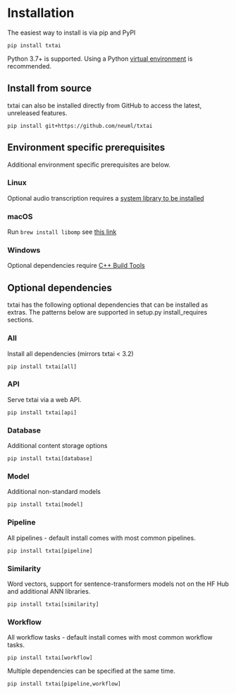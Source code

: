 # Installation

The easiest way to install is via pip and PyPI

    pip install txtai

Python 3.7+ is supported. Using a Python [virtual environment](https://docs.python.org/3/library/venv.html) is recommended.

## Install from source

txtai can also be installed directly from GitHub to access the latest, unreleased features.

    pip install git+https://github.com/neuml/txtai

## Environment specific prerequisites

Additional environment specific prerequisites are below.

### Linux

Optional audio transcription requires a [system library to be installed](https://github.com/bastibe/python-soundfile#installation)

### macOS

Run `brew install libomp` see [this link](https://github.com/kyamagu/faiss-wheels#prerequisite)

### Windows

Optional dependencies require [C++ Build Tools](https://visualstudio.microsoft.com/visual-cpp-build-tools/)

## Optional dependencies

txtai has the following optional dependencies that can be installed as extras. The patterns below are supported
in setup.py install_requires sections.

### All

Install all dependencies (mirrors txtai < 3.2)

```
pip install txtai[all]
```

### API

Serve txtai via a web API.

```
pip install txtai[api]
```

### Database

Additional content storage options

```
pip install txtai[database]
```

### Model

Additional non-standard models

```
pip install txtai[model]
```

### Pipeline

All pipelines - default install comes with most common pipelines.

```
pip install txtai[pipeline]
```

### Similarity

Word vectors, support for sentence-transformers models not on the HF Hub and additional ANN libraries.

```
pip install txtai[similarity]
```

### Workflow

All workflow tasks - default install comes with most common workflow tasks.

```
pip install txtai[workflow]
```

Multiple dependencies can be specified at the same time.

```
pip install txtai[pipeline,workflow]
```
